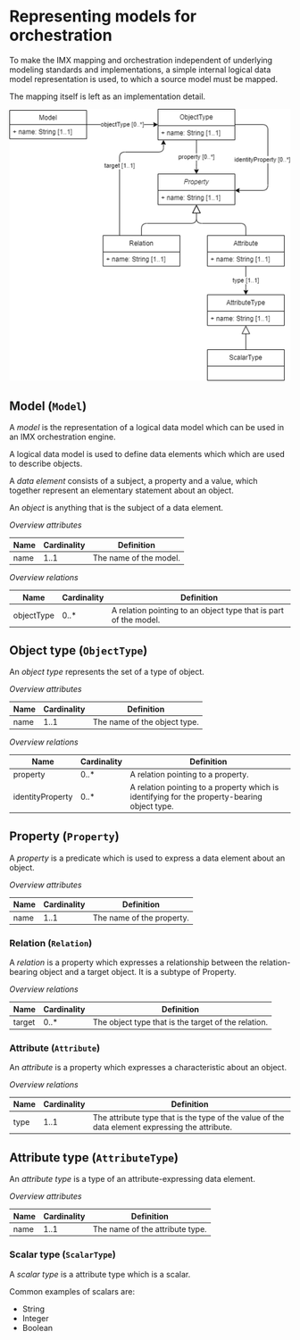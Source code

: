 # Representing models for orchestration

To make the IMX mapping and orchestration independent of underlying modeling standards and implementations, a simple internal logical data model representation is used, to which a source model must be mapped.

<aside class="note">
The mapping itself is left as an implementation detail.
</aside>

![Model representation for orchestration](/media/model.drawio.png "Model representation for orchestration")

## Model (`Model`)

A <dfn>model</dfn> is the representation of a logical data model which can be used in an <a>IMX orchestration engine</a>.

A logical data model is used to define <a>data elements</a> which which are used to describe <a>objects</a>.

A <dfn data-lt="data elements">data element</dfn> consists of a subject, a property and a value, which together represent an elementary statement about an object.

An <dfn data-lt="objects">object</dfn> is anything that is the subject of a <a>data element</a>.

_Overview attributes_

| Name | Cardinality | Definition             |
|------|-------------|------------------------|
| name | 1..1        | The name of the model. |

_Overview relations_

| Name              | Cardinality | Definition                                                              |
|-------------------|-------------|-------------------------------------------------------------------------|
| objectType        | 0..*        | A relation pointing to an <a>object type</a> that is part of the model. |

## Object type (`ObjectType`)

An <dfn>object type</dfn> represents the set of a type of <a>object</a>.

_Overview attributes_

| Name | Cardinality | Definition                   |
|------|-------------|------------------------------|
| name | 1..1        | The name of the object type. |

_Overview relations_

| Name              | Cardinality | Definition                                                                                          |
|-------------------|-------------|-----------------------------------------------------------------------------------------------------|
| property          | 0..*        | A relation pointing to a <a>property</a>.                                                           |
| identityProperty  | 0..*        | A relation pointing to a <a>property</a> which is identifying for the property-bearing object type. |

## Property (`Property`)

A <dfn>property</dfn> is a predicate which is used to express a <a>data element</a> about an <a>object</a>.

_Overview attributes_

| Name | Cardinality | Definition                |
|------|-------------|---------------------------|
| name | 1..1        | The name of the property. |

### Relation (`Relation`)

A <dfn>relation</dfn> is a <a>property</a> which expresses a relationship between the relation-bearing <a>object</a> and a target <a>object</a>. It is a <a>subtype</a> of <a>Property</a>.

_Overview relations_

| Name              | Cardinality | Definition                                                 |
|-------------------|-------------|------------------------------------------------------------|
| target            | 0..*        | The <a>object type</a> that is the target of the relation. |

### Attribute (`Attribute`)

An <dfn>attribute</dfn> is a <a>property</a> which expresses a characteristic about an <a>object</a>.

_Overview relations_

| Name              | Cardinality | Definition                                                                                                   |
|-------------------|-------------|--------------------------------------------------------------------------------------------------------------|
| type              | 1..1        | The <a>attribute type</a> that is the type of the value of the <a>data element</a> expressing the attribute. |

## Attribute type (`AttributeType`)

An <dfn>attribute type</dfn> is a type of an <a>attribute</a>-expressing <a>data element</a>.

_Overview attributes_

| Name | Cardinality | Definition                      |
|------|-------------|---------------------------------|
| name | 1..1        | The name of the attribute type. |

### Scalar type (`ScalarType`)

A <dfn>scalar type</dfn> is a <a>attribute type</a> which is a scalar.

Common examples of scalars are:
* String
* Integer
* Boolean
